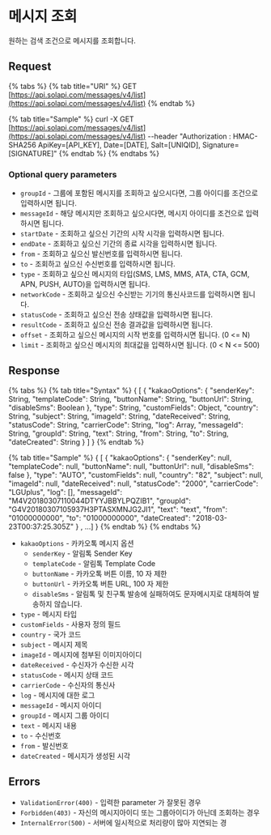 # 메시지 조회

원하는 검색 조건으로 메시지를 조회합니다.

## Request

{% tabs %}
{% tab title="URI" %}
GET [https://api.solapi.com/messages/v4/list](https://api.solapi.com/messages/v4/list)
{% endtab %}

{% tab title="Sample" %}
curl -X GET [https://api.solapi.com/messages/v4/list](https://api.solapi.com/messages/v4/list)  --header "Authorization : HMAC-SHA256 ApiKey=\[API\_KEY\], Date=\[DATE\], Salt=\[UNIQID\], Signature=\[SIGNATURE\]"
{% endtab %}
{% endtabs %}

### Optional query parameters

* `groupId` - 그룹에 포함된 메시지를 조회하고 싶으시다면, 그룹 아이디를 조건으로 입력하시면 됩니다.
* `messageId` - 해당 메시지만 조회하고 싶으시다면, 메시지 아이디를 조건으로 입력하시면 됩니다.
* `startDate` - 조회하고 싶으신 기간의 시작 시각을 입력하시면 됩니다.
* `endDate` - 조회하고 싶으신 기간의 종료 시각을 입력하시면 됩니다.
* `from` - 조회하고 싶으신 발신번호를 입력하시면 됩니다.
* `to` - 조회하고 싶으신 수신번호를 입력하시면 됩니다.
* `type` - 조회하고 싶으신 메시지의 타입\(SMS, LMS, MMS, ATA, CTA, GCM, APN, PUSH, AUTO\)을 입력하시면 됩니다.
* `networkCode` - 조회하고 싶으신 수신받는 기기의 통신사코드를 입력하시면 됩니다.
* `statusCode` - 조회하고 싶으신 전송 상태값을 입력하시면 됩니다.
* `resultCode` - 조회하고 싶으신 전송 결과값을 입력하시면 됩니다.
* `offset` - 조회하고 싶으신 메시지의 시작 번호를 입력하시면 됩니다. \(0 &lt;= N\)
* `limit` - 조회하고 싶으신 메시지의 최대값을 입력하시면 됩니다. \(0 &lt; N &lt;= 500\)

## Response

{% tabs %}
{% tab title="Syntax" %}
{ \[ { "kakaoOptions": { "senderKey": String, "templateCode": String, "buttonName": String, "buttonUrl": String, "disableSms": Boolean }, "type": String, "customFields": Object, "country": String, "subject": String, "imageId": String, "dateReceived": String, "statusCode": String, "carrierCode": String, "log": Array, "messageId": String, "groupId": String, "text": String, "from": String, "to": String, "dateCreated": String } \] }
{% endtab %}

{% tab title="Sample" %}
{ \[ { "kakaoOptions": { "senderKey": null, "templateCode": null, "buttonName": null, "buttonUrl": null, "disableSms": false }, "type": "AUTO", "customFields": null, "country": "82", "subject": null, "imageId": null, "dateReceived": null, "statusCode": "2000", "carrierCode": "LGUplus", "log": \[\], "messageId": "M4V20180307110044DTYYJBBYLPQZIB1", "groupId": "G4V20180307105937H3PTASXMNJG2JI1", "text": "text", "from": "01000000000", "to": "01000000000", "dateCreated": "2018-03-23T00:37:25.305Z" } , ...\] }
{% endtab %}
{% endtabs %}

* `kakaoOptions` - 카카오톡 메시지 옵션
  * `senderKey` - 알림톡 Sender Key
  * `templateCode` - 알림톡 Template Code
  * `buttonName` - 카카오톡 버튼 이름, 10 자 제한
  * `buttonUrl` - 카카오톡 버튼 URL, 100 자 제한
  * `disableSms` - 알림톡 및 친구톡 발송에 실패하여도 문자메시지로 대체하여 발송하지 않습니다.
* `type` - 메시지 타입
* `customFields` - 사용자 정의 필드
* `country` - 국가 코드
* `subject` - 메시지 제목
* `imageId` - 메시지에 첨부된 이미지아이디
* `dateReceived` - 수신자가 수신한 시각
* `statusCode` - 메시지 상태 코드
* `carrierCode` - 수신자의 통신사
* `log` - 메시지에 대한 로그
* `messageId` - 메시지 아이디
* `groupId` - 메시지 그룹 아이디
* `text` - 메시지 내용
* `to` - 수신번호
* `from` - 발신번호
* `dateCreated` - 메시지가 생성된 시각

## Errors

* `ValidationError(400)` - 입력한 parameter 가 잘못된 경우
* `Forbidden(403)` - 자신의 메시지아이디 또는 그룹아이디가 아닌데 조회하는 경우
* `InternalError(500)` - 서버에 일시적으로 처리량이 많아 지연되는 경

